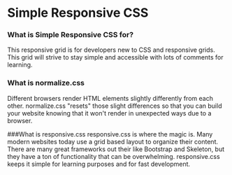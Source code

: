 # Simple Responsive CSS

### What is Simple Responsive CSS for?
This responsive grid is for developers new to CSS and responsive grids. This grid
will strive to stay simple and accessible with lots of comments for learning.

### What is normalize.css
Different browsers render HTML elements slightly differently from each other.
normalize.css "resets" those slight differences so that you can build your
website knowing that it won't render in unexpected ways due to a browser.

###What is responsive.css
responsive.css is where the magic is. Many modern websites today use a grid based
layout to organize their content. There are many great frameworks out their like
Bootstrap and Skeleton, but they have a ton of functionality that can be overwhelming.
responsive.css keeps it simple for learning purposes and for fast development.
